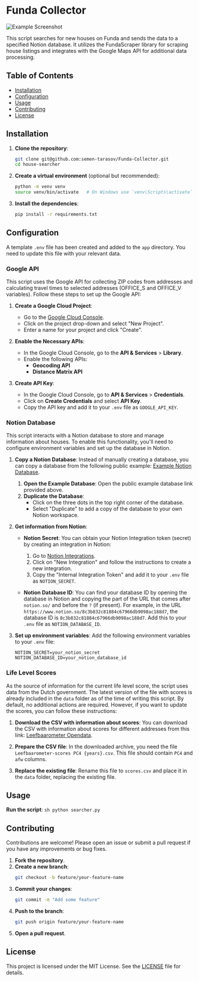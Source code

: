 # Funda Collector

![Example Screenshot](images/example.png)

This script searches for new houses on Funda and sends the data to a specified Notion database. It utilizes the FundaScraper library for scraping house listings and integrates with the Google Maps API for additional data processing.

## Table of Contents
- [Installation](#installation)
- [Configuration](#configuration)
- [Usage](#usage)
- [Contributing](#contributing)
- [License](#license)

## Installation

1. **Clone the repository**:
    ```sh
    git clone git@github.com:semen-tarasov/Funda-Collector.git
    cd house-searcher
    ```

2. **Create a virtual environment** (optional but recommended):
    ```sh
    python -m venv venv
    source venv/bin/activate   # On Windows use `venv\Scripts\activate`
    ```

3. **Install the dependencies**:
    ```sh
    pip install -r requirements.txt
    ```

## Configuration
A template `.env` file has been created and added to the `app` directory. You need to update this file with your relevant data.

### Google API

This script uses the Google API for collecting ZIP codes from addresses and calculating travel times to selected addresses (OFFICE_S and OFFICE_V variables). 
Follow these steps to set up the Google API:

1. **Create a Google Cloud Project**:
    - Go to the [Google Cloud Console](https://console.cloud.google.com/).
    - Click on the project drop-down and select "New Project".
    - Enter a name for your project and click "Create".

2. **Enable the Necessary APIs**:
    - In the Google Cloud Console, go to the **API & Services** > **Library**.
    - Enable the following APIs:
        - **Geocoding API**
        - **Distance Matrix API**

3. **Create API Key**:
    - In the Google Cloud Console, go to **API & Services** > **Credentials**.
    - Click on **Create Credentials** and select **API Key**.
    - Copy the API key and add it to your `.env` file as `GOOGLE_API_KEY`.

### Notion Database

This script interacts with a Notion database to store and manage information about houses. To enable this functionality, you'll need to configure environment variables and set up the database in Notion.

1. **Copy a Notion Database**:
    Instead of manually creating a database, you can copy a database from the following public example: [Example Notion Database](https://wakeful-nutmeg-ccd.notion.site/14b9a5808bc24271b2444c19a0334965?v=45e4359626cc4a74b65262cfd195d4c2&pvs=4).

    1. **Open the Example Database**: Open the public example database link provided above.
    2. **Duplicate the Database**:
        - Click on the three dots in the top right corner of the database.
        - Select "Duplicate" to add a copy of the database to your own Notion workspace.

2. **Get information from Notion**:
    - **Notion Secret**: You can obtain your Notion Integration token (secret) by creating an integration in Notion:
      1. Go to [Notion Integrations](https://www.notion.so/my-integrations).
      2. Click on "New Integration" and follow the instructions to create a new integration.
      3. Copy the "Internal Integration Token" and add it to your `.env` file as `NOTION_SECRET`.

    - **Notion Database ID**: You can find your database ID by opening the database in Notion and copying the part of the URL that comes after `notion.so/` and before the `?` (if present). For example, in the URL `https://www.notion.so/8c3b832c81884c67966db9098ac188d7`, the database ID is `8c3b832c81884c67966db9098ac188d7`. Add this to your `.env` file as `NOTION_DATABASE_ID`.

3. **Set up environment variables**:
    Add the following environment variables to your `.env` file:
    ```env
    NOTION_SECRET=your_notion_secret
    NOTION_DATABASE_ID=your_notion_database_id
    ```

### Life Level Scores

As the source of information for the current life level score, the script uses data from the Dutch government. The latest version of the file with scores is already included in the `data` folder as of the time of writing this script. By default, no additional actions are required. However, if you want to update the scores, you can follow these instructions:

1. **Download the CSV with information about scores**:
    You can download the CSV with information about scores for different addresses from this link: [Leefbaarometer Opendata](https://www.leefbaarometer.nl/page/Opendata#scores).

2. **Prepare the CSV file**:
    In the downloaded archive, you need the file `Leefbaarometer-scores PC4 {years}.csv`. This file should contain `PC4` and `afw` columns. 

3. **Replace the existing file**:
    Rename this file to `scores.csv` and place it in the `data` folder, replacing the existing file.

## Usage

**Run the script**:
    ```sh
    python searcher.py
    ```

## Contributing

Contributions are welcome! Please open an issue or submit a pull request if you have any improvements or bug fixes.

1. **Fork the repository**.
2. **Create a new branch**:
    ```sh
    git checkout -b feature/your-feature-name
    ```
3. **Commit your changes**:
    ```sh
    git commit -m "Add some feature"
    ```
4. **Push to the branch**:
    ```sh
    git push origin feature/your-feature-name
    ```
5. **Open a pull request**.

## License

This project is licensed under the MIT License. See the [LICENSE](LICENSE) file for details.
